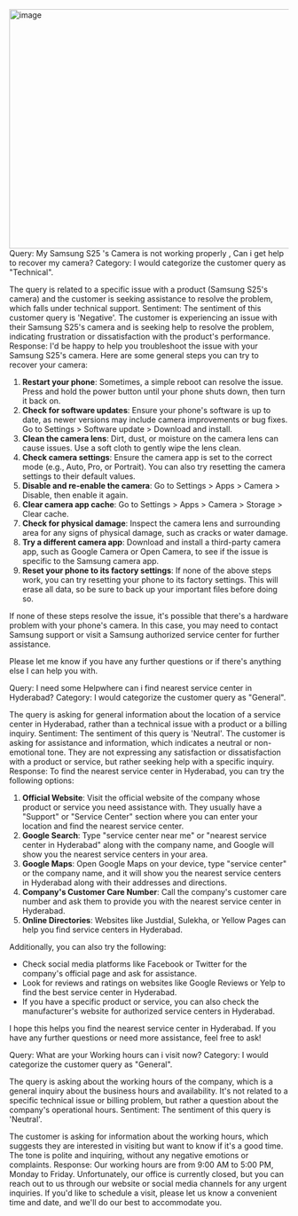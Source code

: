 <img width="674" height="432" alt="image" src="https://github.com/user-attachments/assets/7f7b89d9-6712-4460-a92b-d65e96b657eb" />
<response>
Query: My Samsung S25 's Camera is not working properly , Can i get help to recover my camera? 
Category: I would categorize the customer query as "Technical". 

The query is related to a specific issue with a product (Samsung S25's camera) and the customer is seeking assistance to resolve the problem, which falls under technical support.
Sentiment: The sentiment of this customer query is 'Negative'. The customer is experiencing an issue with their Samsung S25's camera and is seeking help to resolve the problem, indicating frustration or dissatisfaction with the product's performance.
Response: I'd be happy to help you troubleshoot the issue with your Samsung S25's camera. Here are some general steps you can try to recover your camera:

1. **Restart your phone**: Sometimes, a simple reboot can resolve the issue. Press and hold the power button until your phone shuts down, then turn it back on.
2. **Check for software updates**: Ensure your phone's software is up to date, as newer versions may include camera improvements or bug fixes. Go to Settings > Software update > Download and install.
3. **Clean the camera lens**: Dirt, dust, or moisture on the camera lens can cause issues. Use a soft cloth to gently wipe the lens clean.
4. **Check camera settings**: Ensure the camera app is set to the correct mode (e.g., Auto, Pro, or Portrait). You can also try resetting the camera settings to their default values.
5. **Disable and re-enable the camera**: Go to Settings > Apps > Camera > Disable, then enable it again.
6. **Clear camera app cache**: Go to Settings > Apps > Camera > Storage > Clear cache.
7. **Check for physical damage**: Inspect the camera lens and surrounding area for any signs of physical damage, such as cracks or water damage.
8. **Try a different camera app**: Download and install a third-party camera app, such as Google Camera or Open Camera, to see if the issue is specific to the Samsung camera app.
9. **Reset your phone to its factory settings**: If none of the above steps work, you can try resetting your phone to its factory settings. This will erase all data, so be sure to back up your important files before doing so.

If none of these steps resolve the issue, it's possible that there's a hardware problem with your phone's camera. In this case, you may need to contact Samsung support or visit a Samsung authorized service center for further assistance.

Please let me know if you have any further questions or if there's anything else I can help you with.


Query: I need some Helpwhere can i find nearest service center in Hyderabad?
Category: I would categorize the customer query as "General". 

The query is asking for general information about the location of a service center in Hyderabad, rather than a technical issue with a product or a billing inquiry.
Sentiment: The sentiment of this query is 'Neutral'. The customer is asking for assistance and information, which indicates a neutral or non-emotional tone. They are not expressing any satisfaction or dissatisfaction with a product or service, but rather seeking help with a specific inquiry.
Response: To find the nearest service center in Hyderabad, you can try the following options:

1. **Official Website**: Visit the official website of the company whose product or service you need assistance with. They usually have a "Support" or "Service Center" section where you can enter your location and find the nearest service center.
2. **Google Search**: Type "service center near me" or "nearest service center in Hyderabad" along with the company name, and Google will show you the nearest service centers in your area.
3. **Google Maps**: Open Google Maps on your device, type "service center" or the company name, and it will show you the nearest service centers in Hyderabad along with their addresses and directions.
4. **Company's Customer Care Number**: Call the company's customer care number and ask them to provide you with the nearest service center in Hyderabad.
5. **Online Directories**: Websites like Justdial, Sulekha, or Yellow Pages can help you find service centers in Hyderabad.

Additionally, you can also try the following:

* Check social media platforms like Facebook or Twitter for the company's official page and ask for assistance.
* Look for reviews and ratings on websites like Google Reviews or Yelp to find the best service center in Hyderabad.
* If you have a specific product or service, you can also check the manufacturer's website for authorized service centers in Hyderabad.

I hope this helps you find the nearest service center in Hyderabad. If you have any further questions or need more assistance, feel free to ask!


Query: What are your Working hours can i visit now?
Category: I would categorize the customer query as "General". 

The query is asking about the working hours of the company, which is a general inquiry about the business hours and availability. It's not related to a specific technical issue or billing problem, but rather a question about the company's operational hours.
Sentiment: The sentiment of this query is 'Neutral'. 

The customer is asking for information about the working hours, which suggests they are interested in visiting but want to know if it's a good time. The tone is polite and inquiring, without any negative emotions or complaints.
Response: Our working hours are from 9:00 AM to 5:00 PM, Monday to Friday. Unfortunately, our office is currently closed, but you can reach out to us through our website or social media channels for any urgent inquiries. If you'd like to schedule a visit, please let us know a convenient time and date, and we'll do our best to accommodate you.


</response>

